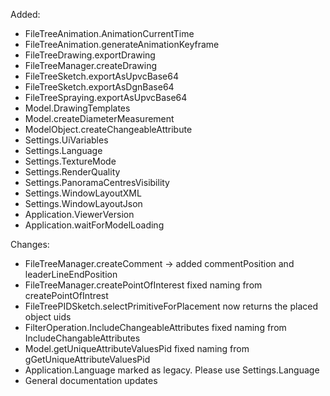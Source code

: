 Added:
- FileTreeAnimation.AnimationCurrentTime
- FileTreeAnimation.generateAnimationKeyframe
- FileTreeDrawing.exportDrawing
- FileTreeManager.createDrawing
- FileTreeSketch.exportAsUpvcBase64
- FileTreeSketch.exportAsDgnBase64
- FileTreeSpraying.exportAsUpvcBase64
- Model.DrawingTemplates
- Model.createDiameterMeasurement
- ModelObject.createChangeableAttribute
- Settings.UiVariables
- Settings.Language
- Settings.TextureMode
- Settings.RenderQuality
- Settings.PanoramaCentresVisibility
- Settings.WindowLayoutXML
- Settings.WindowLayoutJson
- Application.ViewerVersion
- Application.waitForModelLoading


Changes:
- FileTreeManager.createComment -> added commentPosition and leaderLineEndPosition
- FileTreeManager.createPointOfInterest fixed naming from createPointOfIntrest
- FileTreePIDSketch.selectPrimitiveForPlacement now returns the placed object uids
- FilterOperation.IncludeChangeableAttributes fixed naming from IncludeChangableAttributes
- Model.getUniqueAttributeValuesPid fixed naming from gGetUniqueAttributeValuesPid
- Application.Language marked as legacy. Please use Settings.Language
- General documentation updates
